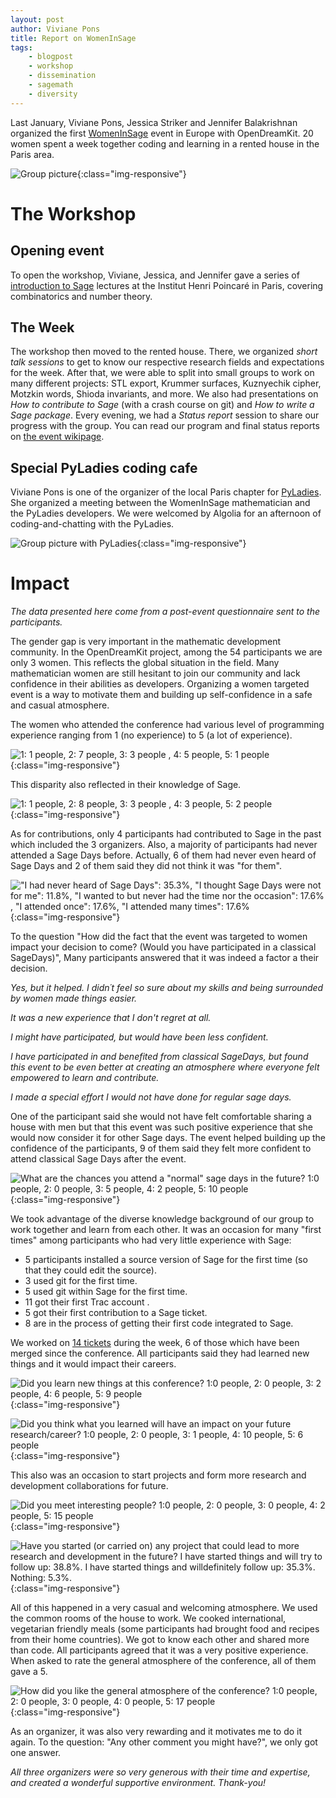 ```yaml
---
layout: post
author: Viviane Pons
title: Report on WomenInSage
tags:
    - blogpost
    - workshop
    - dissemination
    - sagemath
    - diversity
---
```


Last January, Viviane Pons, Jessica Striker and Jennifer Balakrishnan organized 
 the first [WomenInSage](https://wiki.sagemath.org/days82)
 event in Europe with OpenDreamKit. 20 women spent a week together coding and learning in a rented
house in the Paris area.

![Group picture](/public/images/womenInSage/group_photo.jpg){:class="img-responsive"}

# The Workshop

## Opening event

To open the workshop, Viviane, Jessica, and Jennifer gave a series of [introduction 
to Sage](https://wiki.sagemath.org/days82_sageintro) lectures at the Institut Henri Poincaré in Paris,
covering combinatorics and number theory.

## The Week

The workshop then moved to the rented house. There, we organized
*short talk sessions* to get to know our respective research fields and expectations
for the week. After that, we were able to split into small groups to work on many different
projects: STL export, Krummer surfaces, Kuznyechik cipher, Motzkin words, Shioda invariants,
and more. We also had presentations on *How to contribute to Sage* (with a crash course 
on git) and *How to write a Sage package*. Every evening, we had a *Status report*
session to share our progress with the group. You can read our program and final status
reports on [the event wikipage](https://wiki.sagemath.org/days82). 

## Special PyLadies coding cafe

Viviane Pons is one of the organizer of the local Paris chapter for [PyLadies](http://www.pyladies.com/).
She organized a meeting between the WomenInSage mathematician and the PyLadies developers.
We were welcomed by Algolia for an afternoon of coding-and-chatting with the PyLadies.

![Group picture with PyLadies](/public/images/womenInSage/pyladies-WIS.jpg){:class="img-responsive"}

# Impact

*The data presented here come from a post-event questionnaire sent to the participants.*

The gender gap is very important in the mathematic development community. In the 
OpenDreamKit project, among the 54 participants we are only 3 women. This reflects
the global situation in the field. Many mathematician women are still hesitant to join
our community and lack confidence in their abilities as developers. Organizing a
women targeted event is a way to motivate them and building up self-confidence in a safe
and casual atmosphere.

The women who attended the conference had various level of programming experience
ranging from 1 (no experience) to 5 (a lot of experience).

![1: 1 people, 2: 7 people, 3: 3 people , 4: 5 people, 5: 1 people](/public/images/womenInSage/programming-knowledge.png){:class="img-responsive"}

This disparity also reflected in their knowledge of Sage. 

![1: 1 people, 2: 8 people, 3: 3 people , 4: 3 people, 5: 2 people](/public/images/womenInSage/sage-knowledge.png){:class="img-responsive"}

As for contributions, only 4 participants had contributed to Sage in the past 
which included the 3 organizers. Also, a majority of participants had never attended
a Sage Days before. Actually, 6 of them had never even heard of Sage Days and 2 
of them said they did not think it was "for them".

!["I had never heard of Sage Days": 35.3%, "I thought Sage Days were not for me": 11.8%, "I wanted to but never had the time nor the occasion": 17.6% , 
"I attended once": 17.6%, "I attended many times": 17.6%](/public/images/womenInSage/sage-days-attendance.png){:class="img-responsive"}

To the question "How did the fact that the event was targeted to women impact your decision to come?  (Would you have participated in a classical SageDays)",
Many participants answered that it was indeed a factor a their decision.

<cite>Yes, but it helped. I didn´t feel so sure about my skills and being surrounded by women made things easier.</cite>

<cite>It was a new experience that I don't regret at all.</cite>

<cite>I might have participated, but would have been less confident.</cite>

<cite>I have participated in and benefited from classical SageDays, but found this event to be even better at creating an atmosphere where everyone felt empowered to learn and contribute.</cite>

<cite>I made a special effort I would not have done for regular sage days.</cite>

One of the participant said she would not have felt comfortable sharing a house
with men but that this event was such positive experience that she would now consider
it for other Sage days. The event helped building up the confidence of the participants, 9 of them said 
they felt more confident to attend classical Sage Days after the event.

![What are the chances you attend a "normal" sage days in the future? 1:0 people, 2: 0 people, 3: 5 people, 4: 2 people, 5: 10 people](/public/images/womenInSage/future_sage_days.png){:class="img-responsive"}



We took advantage of the diverse knowledge background of our group to work together
and learn from each other. It was an occasion for many "first times" among participants
who had very little experience with Sage:

 * 5 participants installed a source version of Sage for the first time (so that they could edit the source).
 * 3 used git for the first time.
 * 5 used git within Sage for the first time.
 * 11 got their first Trac account .
 * 5 got their first contribution to a Sage ticket.
 * 8 are in the process of getting their first code integrated to Sage.

We worked on [14 tickets](https://trac.sagemath.org/search?q=days82) during the week, 
6 of those which have been merged since the conference. All participants said they
had learned new things and it would impact their careers.

![Did you learn new things at this conference? 1:0 people, 2: 0 people, 3: 2 people, 4: 6 people, 5: 9 people](/public/images/womenInSage/learn_new_things.png){:class="img-responsive"}

![Did you think what you learned will have an impact on your future research/career? 1:0 people, 2: 0 people, 3: 1 people, 4: 10 people, 5: 6 people](/public/images/womenInSage/impact.png){:class="img-responsive"}

This also was an occasion to start projects and form more research and development collaborations for future.

![Did you meet interesting people? 1:0 people, 2: 0 people, 3: 0 people, 4: 2 people, 5: 15 people](/public/images/womenInSage/people.png){:class="img-responsive"}

![Have you started (or carried on) any project that could lead to more research and development in the future? I have started things and will try to follow up: 38.8%. I have started things and willdefinitely follow up: 35.3%. Nothing: 5.3%.](/public/images/womenInSage/projects.png){:class="img-responsive"}

All of this happened in a very casual and welcoming atmosphere. We used the common
rooms of the house to work. We cooked international, vegetarian friendly meals (some
participants had brought food and recipes from their home countries). We got to know
each other and shared more than code. All participants agreed that it was a very 
positive experience. When asked to rate the general atmosphere of the conference,
all of them gave a 5.

![How did you like the general atmosphere of the conference? 1:0 people, 2: 0 people, 3: 0 people, 4: 0 people, 5: 17 people](/public/images/womenInSage/atmosphere.png){:class="img-responsive"}

As an organizer, it was also very rewarding and it motivates me to do it again. To
the question: "Any other comment you might have?", we only got one answer.

<cite>All three organizers were so very generous with their time and expertise, and created a wonderful supportive environment. Thank-you!</cite>





 




